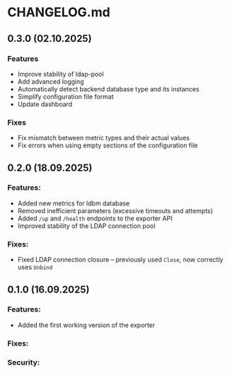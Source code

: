 # CHANGELOG.md

## 0.3.0 (02.10.2025)

### Features
- Improve stability of ldap-pool
- Add advanced logging
- Automatically detect backend database type and its instances
- Simplify configuration file format
- Update dashboard

### Fixes
- Fix mismatch between metric types and their actual values
- Fix errors when using empty sections of the configuration file


## 0.2.0 (18.09.2025)

### Features:

- Added new metrics for ldbm database
- Removed inefficient parameters (excessive timeouts and attempts)
- Added `/up` and `/health` endpoints to the exporter API
- Improved stability of the LDAP connection pool

### Fixes:

- Fixed LDAP connection closure – previously used `Close`, now correctly uses `Unbind`


## 0.1.0 (16.09.2025)

### Features:
- Added the first working version of the exporter

### Fixes:

### Security:
